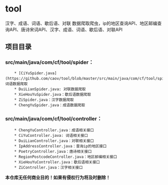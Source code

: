 # tool  
 汉字、成语、词语、歇后语、对联 数据爬取爬虫，ip的地区查询API、地区邮编查询API、唐诗宋词API、汉字、成语、词语、歇后语、对联API  
## 项目目录  
### src/main/java/com/cf/tool/spider：
```  
    * [CiYuSpider.java](https://github.com/caov/tool/blob/master/src/main/java/com/cf/tool/spider/CiYuSpider.java)：词语数据爬取  
    * DuiLianSpider.java: 对联数据爬取  
    * XieHouYuSpider.java：歇后语数据爬取  
    * ZiSpider.java：汉字数据爬取  
    * ChengYuSpider.java：成语数据爬取  
```
 ### src/main/java/com/cf/tool/controller： 
``` 
    * ChengYuController.java：成语相关接口  
    * CiYuController.java: 词语相关接口  
    * DuiLianController.java：对联相关接口  
    * IpAddressController.java：查询ip的地区接口  
    * PoetryController.java：唐诗相关接口  
    * RegionPostcodeController.java：地区邮编相关接口   
    * XieHouYuController.java：歇后语相关接口  
    * ZiController.java：汉字相关接口  
```


**本仓库无任何商业目的！如果有侵权行为将及时删除！**
    